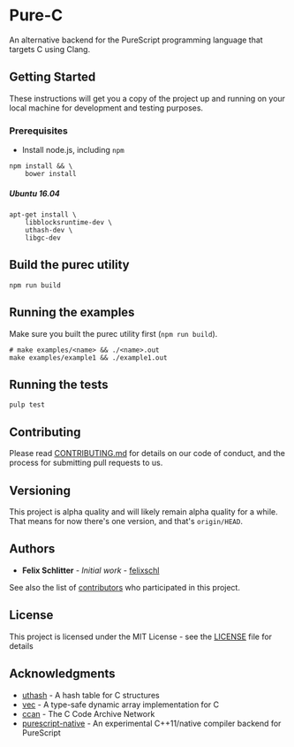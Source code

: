 # Pure-C

An alternative backend for the PureScript programming language that targets C
using Clang.

## Getting Started

These instructions will get you a copy of the project up and running on your
local machine for development and testing purposes.

### Prerequisites

* Install node.js, including `npm`

```
npm install && \
	bower install
```

##### Ubuntu 16.04

```
apt-get install \
	libblocksruntime-dev \
	uthash-dev \
	libgc-dev
```

## Build the purec utility

```
npm run build
```

## Running the examples

Make sure you built the purec utility first (`npm run build`).

```
# make examples/<name> && ./<name>.out
make examples/example1 && ./example1.out
```

## Running the tests

```
pulp test
```

## Contributing

Please read [CONTRIBUTING.md](#) for details on our code of
conduct, and the process for submitting pull requests to us.

## Versioning

This project is alpha quality and will likely remain alpha quality for a while.
That means for now there's one version, and that's `origin/HEAD`.

## Authors

* **Felix Schlitter** - *Initial work* - [felixschl](https://github.com/felixschl)

See also the list of [contributors](https://github.com/pure-c/pure-c/contributors) who participated in this project.

## License

This project is licensed under the MIT License - see the [LICENSE](LICENSE) file for details

## Acknowledgments

* [uthash](https://github.com/troydhanson/uthash) - A hash table for C structures
* [vec](https://github.com/rxi/vec) - A type-safe dynamic array implementation for C
* [ccan](https://github.com/rustyrussell/ccan) - The C Code Archive Network
* [purescript-native](https://github.com/andyarvanitis/purescript-native) - An experimental C++11/native compiler backend for PureScript

